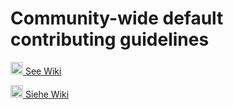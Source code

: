 # Community-wide default contributing guidelines #

<!--
Community-wide default contributing guidelines (could be overruled by repositorys).

@author see git history
@version 1.0, 2021-12-08
@since 1.0, 2021-12-08
-->
<!-- markdownlint-disable MD033 -->
<!-- Print margin: 100 columns                                                                   -->

<a href="https://github.com/ComPriFacNot/ComPriFacNot/wiki/CONTRIBUTING"><img height="20" width="20"
src="https://camo.githubusercontent.com/7a5437b81e4796126f9699bd4ab51324c9c1e309219f06ad763cd3cf645a858b/68747470733a2f2f6769746875622e6769746875626173736574732e636f6d2f696d616765732f69636f6e732f656d6f6a692f756e69636f64652f31663165632d31663165372e706e67">&nbsp;See Wiki</a>

<a href="https://github.com/ComPriFacNot/ComPriFacNot/wiki/CONTRIBUTING"><img height="20" width="20"
src="https://camo.githubusercontent.com/57fa7428fcc2f6d87dbde42422a97d951bd468072accb299ad33b6855aaa7041/68747470733a2f2f6769746875622e6769746875626173736574732e636f6d2f696d616765732f69636f6e732f656d6f6a692f756e69636f64652f31663165392d31663165612e706e67">&nbsp;Siehe Wiki</a>
